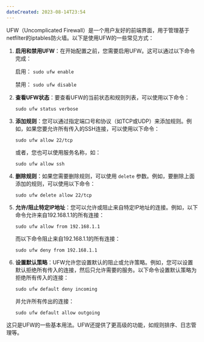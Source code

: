 ```yaml
---
dateCreated: 2023-08-14T23:54
---
```

UFW（Uncomplicated Firewall）是一个用户友好的前端界面，用于管理基于netfilter的iptables防火墙。以下是使用UFW的一些常见方式：

1. **启用和禁用UFW**：在开始配置之前，您需要启用UFW。这可以通过以下命令完成：

   启用： `sudo ufw enable`

   禁用： `sudo ufw disable`

2. **查看UFW状态**：要查看UFW的当前状态和规则列表，可以使用以下命令：

   `sudo ufw status verbose`

3. **添加规则**：您可以通过指定端口号和协议（如TCP或UDP）来添加规则。例如，如果您要允许所有传入的SSH连接，可以使用以下命令：

   `sudo ufw allow 22/tcp`

   或者，您也可以使用服务名称，如：

   `sudo ufw allow ssh`

4. **删除规则**：如果您需要删除规则，可以使用 `delete` 参数。例如，要删除上面添加的规则，可以使用以下命令：

   `sudo ufw delete allow 22/tcp`

5. **允许/阻止特定IP地址**：您可以允许或阻止来自特定IP地址的连接。例如，以下命令允许来自192.168.1.1的所有连接：

   `sudo ufw allow from 192.168.1.1`

   而以下命令阻止来自192.168.1.1的所有连接：

   `sudo ufw deny from 192.168.1.1`

6. **设置默认策略**：UFW允许您设置默认的阻止或允许策略。例如，您可以设置默认拒绝所有传入的连接，然后只允许需要的服务。以下命令设置默认策略为拒绝所有传入的连接：

   `sudo ufw default deny incoming`

   并允许所有传出的连接：

   `sudo ufw default allow outgoing`

这只是UFW的一些基本用法。UFW还提供了更高级的功能，如规则排序、日志管理等。
